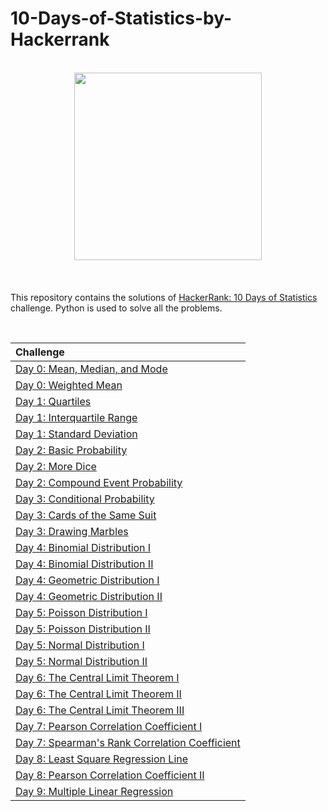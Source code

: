 # 10-Days-of-Statistics-by-Hackerrank
<br/>
<div style='float: center; text-align: center; margin-bottom: 20px'>
  <a href='https://www.hackerrank.com/SuryaPusapati' target="_blank">
  <img width="300px" src="https://www.hackerrank.com/wp-content/uploads/2018/08/hackerrank_logo.png" />
  </a>
</div>
<br/>

This repository contains the solutions of [HackerRank: 10 Days of Statistics](https://www.hackerrank.com/domains/tutorials/10-days-of-statistics) challenge. Python is used to solve all the problems.

<br/>

| Challenge |
|:----------|
|[Day 0: Mean, Median, and Mode](Q01.py)|
|[Day 0: Weighted Mean](Q02.py)|
|[Day 1: Quartiles](Q03.py)|
|[Day 1: Interquartile Range](Q05.py)|
|[Day 1: Standard Deviation](Q04.py)|
|[Day 2: Basic Probability]()|
|[Day 2: More Dice]()|
|[Day 2: Compound Event Probability]()|
|[Day 3: Conditional Probability]()|
|[Day 3: Cards of the Same Suit]()|
|[Day 3: Drawing Marbles]()|
|[Day 4: Binomial Distribution I](Q06.py)|
|[Day 4: Binomial Distribution II](Q07.py)|
|[Day 4: Geometric Distribution I](Q08.py)|
|[Day 4: Geometric Distribution II](Q09.py)|
|[Day 5: Poisson Distribution I](Q10.py)|
|[Day 5: Poisson Distribution II](Q11.py)|
|[Day 5: Normal Distribution I](Q12.py)|
|[Day 5: Normal Distribution II](Q13.py)|
|[Day 6: The Central Limit Theorem I](Q14.py)|
|[Day 6: The Central Limit Theorem II](Q15.py)|
|[Day 6: The Central Limit Theorem III](Q16.py)|
|[Day 7: Pearson Correlation Coefficient I](Q17.py)|
|[Day 7: Spearman's Rank Correlation Coefficient](Q18.py)|
|[Day 8: Least Square Regression Line](Q19.py)|
|[Day 8: Pearson Correlation Coefficient II]()|
|[Day 9: Multiple Linear Regression]()|

